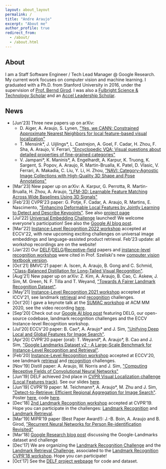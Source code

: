 ```yaml
---
layout: about_layout
permalink: /
title: "Andre Araujo"
excerpt: "About me"
author_profile: true
redirect_from: 
  - /about/
  - /about.html
---
```


## About

I am a Staff Software Engineer / Tech Lead Manager @ Google Research.
My current work focuses on computer vision and machine learning.
I graduated with a Ph.D. from Stanford University in 2016, under the supervision of [Prof. Bernd Girod](http://www.stanford.edu/~bgirod).
I was also a [Fulbright Science & Technology Scholar](https://eca.state.gov/fulbright/fulbright-programs/program-summaries/international-fulbright-science-technology-award) and an [Accel Leadership Scholar](http://stvp.stanford.edu/alp/).

## News

* [Jun'23] Three new papers up on arXiv:
  * D. Aiger, A. Araujo, S. Lynen, ["Yes, we CANN: Constrained Approximate Nearest Neighbors for local feature-based visual localization"](https://arxiv.org/abs/2306.09012)
  * T. Mensink\*, J. Uijlings\*, L. Castrejon, A. Goel, F. Cadar, H. Zhou, F. Sha, A. Araujo, V. Ferrari, ["Encyclopedic VQA: Visual questions about detailed properties of fine-grained categories"](https://arxiv.org/abs/2306.09224)
  * V. Jampani\*, K. Maninis\*, A. Engelhardt, A. Karpur, K. Truong, K. Sargent, S. Popov, A. Araujo, R. Martin-Brualla, K. Patel, D. Vlasic, V. Ferrari, A. Makadia, C. Liu, Y. Li, H. Zhou, ["NAVI: Category-Agnostic Image Collections with High-Quality 3D Shape and Pose Annotations"](https://arxiv.org/abs/2306.09109)  
* [Mar'23] New paper up on arXiv: A. Karpur, G. Perrotta, R. Martin-Brualla, H. Zhou, A. Araujo, ["LFM-3D: Learnable Feature Matching Across Wide Baselines Using 3D Signals"](https://arxiv.org/abs/2303.12779)
* [Feb'23] CVPR'23 paper: G. Potje, F. Cadar, A. Araujo, R. Martins, E. Nascimento, ["Enhancing Deformable Local Features by Jointly Learning to Detect and Describe Keypoints"](https://arxiv.org/abs/2304.00583). See also [project page](https://www.verlab.dcc.ufmg.br/descriptors/dalf_cvpr23/)
* [Jul'22] [Universal Embedding Challenge](https://www.kaggle.com/c/google-universal-image-embedding/) launched! We welcome everyone's participation! See also the [Google AI blog post](https://ai.googleblog.com/2022/08/introducing-google-universal-image.html).
* [Mar'22] [Instance-Level Recognition 2022 workshop](https://ilr-workshop.github.io/ECCVW2022/) accepted at ECCV'22, with new upcoming exciting challenges on universal image embeddings and language-assisted product retrieval. Feb'23 update: all workshop recordings are on the website!
* [Jan'22] Our [DELF](https://arxiv.org/abs/1612.06321)/[DELG](https://arxiv.org/abs/2001.05027)/[Receptive-field](https://distill.pub/2019/computing-receptive-fields/) papers and [instance-level recognition workshop](https://ilr-workshop.github.io/ECCVW2022/) were cited in Prof. Szeliski's new [computer vision textbook version](http://szeliski.org/Book/).
* [Oct'21] BMVC'21 paper: A. Iscen, A. Araujo, B. Gong and C. Schmid, ["Class-Balanced Distillation for Long-Tailed Visual Recognition"](https://arxiv.org/abs/2104.05279).
* [Aug'21] New paper up on arXiv: Z. Kim, A. Araujo, B. Cao, C. Askew, J. Sim, M. Green, N. F. Tilla and T. Weyand, ["Towards A Fairer Landmark Recognition Dataset"](https://arxiv.org/abs/2108.08874v1).
* [May'21] [Instance-Level Recognition 2021 workshop](https://ilr-workshop.github.io/ICCVW2021/) accepted at ICCV'21, see landmark [retrieval](https://www.kaggle.com/c/landmark-retrieval-2021) and [recognition](https://www.kaggle.com/c/landmark-recognition-2021) challenges.
* [Oct'20] I gave a keynote talk at the [SUMAC workshop](https://sumac2020.ec-lyon.fr/) at ACM MM 2020, see the video recording [here](https://www.youtube.com/watch?v=9OLUCnbK9Ms).
* [Sep'20] Check out our [Google AI blog post](https://ai.googleblog.com/2020/09/advancing-instance-level-recognition.html) featuring DELG, our open-source codebase, landmark recognition challenges and the ECCV Instance-level Recognition workshop.
* [Jul'20] ECCV'20 paper: B. Cao\*, A. Araujo\* and J. Sim, ["Unifying Deep Local and Global Features for Image Search"](https://arxiv.org/abs/2001.05027).
* [Apr'20] CVPR'20 paper (oral): T. Weyand\*, A. Araujo\*, B. Cao and J. Sim, ["Google Landmarks Dataset v2 - A Large-Scale Benchmark for Instance-Level Recognition and Retrieval"](https://arxiv.org/abs/2004.01804).
* [Feb'20] [Instance-Level Recognition workshop](https://ilr-workshop.github.io/ECCVW2020/) accepted at ECCV'20, see landmark [retrieval](https://www.kaggle.com/c/landmark-retrieval-2020) and [recognition](https://www.kaggle.com/c/landmark-recognition-2020) challenges.
* [Nov'19] Distill paper: A. Araujo, W. Norris and J. Sim, ["Computing Receptive Fields of Convolutional Neural Networks"](https://distill.pub/2019/computing-receptive-fields/)
* [Jun'19] DELF achieved 2nd place in [CVPR Visual Localization challenge (Local Features track)](https://sites.google.com/corp/view/ltvl2019). See our slides [here](https://docs.google.com/presentation/d/e/2PACX-1vTswzoXelqFqI_pCEIVl2uazeyGr7aKNklWHQCX-CbQ7MB17gaycqIaDTguuUCRm6_lXHwCdrkP7n1x/pub?start=false&loop=false&delayms=3000).
* [Jun'19] CVPR'19 paper: M. Teichmann\*, A. Araujo\*, M. Zhu and J. Sim, ["Detect-to-Retrieve: Efficient Regional Aggregation for Image Search"](https://arxiv.org/abs/1812.01584). Poster [here](https://andrefaraujo.github.io/files/posters/2019-06-16-d2r.pdf), code [here](https://github.com/tensorflow/models/blob/master/research/delf/delf/python/detect_to_retrieve/DETECT_TO_RETRIEVE_INSTRUCTIONS.md).
* [Dec'18] [2nd Landmark Recognition workshop](https://landmarksworkshop.github.io/CVPRW2019/) accepted at CVPR'19. Hope you can participate in the challenges: [Landmark Recognition](https://kaggle.com/c/landmark-recognition-2019) and [Landmark Retrieval](https://kaggle.com/c/landmark-retrieval-2019).
* [Mar'19] MIPR'19 paper (Best Paper Award!): J.-B. Boin, A. Araujo and B. Girod, ["Recurrent Neural Networks for Person Re-identification Revisited"](https://arxiv.org/abs/1804.03281)
* [Mar'18] [Google Research blog post](https://research.googleblog.com/2018/03/google-landmarks-new-dataset-and.html) discussing the Google-Landmarks dataset and challenge
* [Dec'17] We are organizing the [Landmark Recognition Challenge](https://www.kaggle.com/c/landmark-recognition-challenge) and the [Landmark Retrieval Challenge](https://www.kaggle.com/c/landmark-retrieval-challenge), associated to the [Landmark Recognition CVPR'18 workshop](https://landmarkscvprw18.github.io). Hope you can participate!
* [Oct'17] See the [DELF project webpage](https://github.com/tensorflow/models/tree/master/research/delf) for code and dataset.